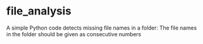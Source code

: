 # file_analysis
A simple Python code detects missing file names in a folder:
The file names in the folder should be given as consecutive numbers 
